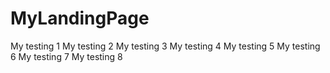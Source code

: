# MyLandingPage

My testing 1
My testing 2
My testing 3
My testing 4
My testing 5
My testing 6
My testing 7
My testing 8
